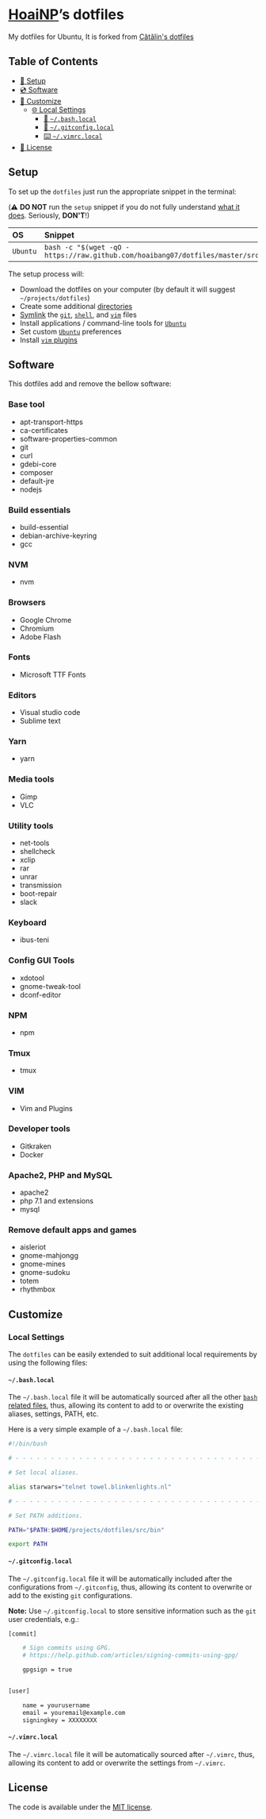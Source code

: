 # [HoaiNP](https://github.com/hoaibang07)’s dotfiles

My dotfiles for Ubuntu, It is forked from [Cătălin's dotfiles][dotfiles Cătălin]

## Table of Contents

* [🔧 Setup](#setup)
* [💿 Software](#software)
* [💄 Customize](#customize)
  * [🌐 Local Settings](#local-settings)
    * [🐚 `~/.bash.local`](#bashlocal)
    * [🔁 `~/.gitconfig.local`](#gitconfiglocal)
    * [⌨️  `~/.vimrc.local`](#vimrclocal)
* [📄 License](#license)

## Setup

To set up the `dotfiles` just run the appropriate snippet in the
terminal:

(:warning: **DO NOT** run the `setup` snippet if you do not fully
understand [what it does][setup]. Seriously, **DON'T**!)

| OS | Snippet |
|:---|:---|
| `Ubuntu` | `bash -c "$(wget -qO - https://raw.github.com/hoaibang07/dotfiles/master/src/os/setup.sh)"` |


The setup process will:

* Download the dotfiles on your computer (by default it will
  suggest `~/projects/dotfiles`)
* Create some additional [directories][directories]
* [Symlink][symlink] the
  [`git`](src/git),
  [`shell`](src/shell), and
  [`vim`](src/vim) files
* Install applications / command-line tools for
  [`Ubuntu`](src/os/install/ubuntu)
* Set custom
  [`Ubuntu`](src/os/preferences/ubuntu) preferences
* Install [`vim` plugins](src/vim/vim/plugins)

## Software
This dotfiles add and remove the bellow software:

### Base tool
* apt-transport-https
* ca-certificates
* software-properties-common
* git
* curl
* gdebi-core
* composer
* default-jre
* nodejs 
### Build essentials
* build-essential
* debian-archive-keyring
* gcc

### NVM
* nvm

### Browsers
* Google Chrome
* Chromium
* Adobe Flash

### Fonts
* Microsoft TTF Fonts

### Editors
* Visual studio code
* Sublime text

### Yarn
* yarn

### Media tools
* Gimp
* VLC

### Utility tools
* net-tools
* shellcheck
* xclip
* rar
* unrar
* transmission
* boot-repair
* slack

### Keyboard
* ibus-teni

### Config GUI Tools
* xdotool
* gnome-tweak-tool
* dconf-editor

### NPM
* npm

### Tmux
* tmux

### VIM
* Vim and Plugins

### Developer tools
* Gitkraken
* Docker

### Apache2, PHP and MySQL
* apache2
* php 7.1 and extensions
* mysql

### Remove default apps and games
* aisleriot
* gnome-mahjongg
* gnome-mines
* gnome-sudoku
* totem
* rhythmbox


## Customize

### Local Settings

The `dotfiles` can be easily extended to suit additional local
requirements by using the following files:

#### `~/.bash.local`

The `~/.bash.local` file it will be automatically sourced after
all the other [`bash` related files][shell], thus, allowing
its content to add to or overwrite the existing aliases, settings,
PATH, etc.

Here is a very simple example of a `~/.bash.local` file:

```bash
#!/bin/bash

# - - - - - - - - - - - - - - - - - - - - - - - - - - - - - - - - - - -

# Set local aliases.

alias starwars="telnet towel.blinkenlights.nl"

# - - - - - - - - - - - - - - - - - - - - - - - - - - - - - - - - - - -

# Set PATH additions.

PATH="$PATH:$HOME/projects/dotfiles/src/bin"

export PATH

```

#### `~/.gitconfig.local`

The `~/.gitconfig.local` file it will be automatically included
after the configurations from `~/.gitconfig`, thus, allowing its
content to overwrite or add to the existing `git` configurations.

__Note:__ Use `~/.gitconfig.local` to store sensitive information
such as the `git` user credentials, e.g.:

```bash
[commit]

    # Sign commits using GPG.
    # https://help.github.com/articles/signing-commits-using-gpg/

    gpgsign = true


[user]

    name = yourusername
    email = youremail@example.com
    signingkey = XXXXXXXX
```

#### `~/.vimrc.local`

The `~/.vimrc.local` file it will be automatically sourced after
`~/.vimrc`, thus, allowing its content to add or overwrite the
settings from `~/.vimrc`.


## License

The code is available under the [MIT license][license].

<!-- Link labels: -->
[my dotfiles]: https://github.com/hoaibang07/dotfiles
[directories]: src/os/create_directories.sh
[dotfiles mathias]: https://github.com/mathiasbynens/dotfiles
[github mathias ]: https://github.com/mathiasbynens
[dotfiles Cătălin]: https://github.com/alrra/dotfiles
[github Cătălin ]: https://github.com/alrra
[license]: LICENSE.txt
[setup]: src/os/setup.sh
[shell]: src/shell
[symlink]: src/os/create_symbolic_links.sh
